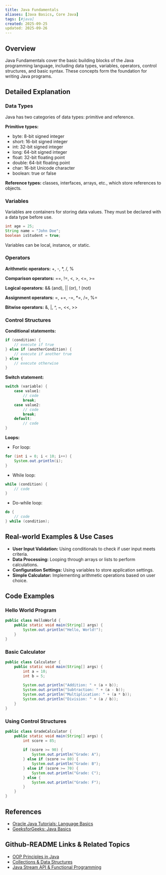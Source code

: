 ```yaml
---
title: Java Fundamentals
aliases: [Java Basics, Core Java]
tags: [#java]
created: 2025-09-25
updated: 2025-09-26
---
```


## Overview

Java Fundamentals cover the basic building blocks of the Java programming language, including data types, variables, operators, control structures, and basic syntax. These concepts form the foundation for writing Java programs.

## Detailed Explanation

### Data Types

Java has two categories of data types: primitive and reference.

**Primitive types:**
- byte: 8-bit signed integer
- short: 16-bit signed integer
- int: 32-bit signed integer
- long: 64-bit signed integer
- float: 32-bit floating point
- double: 64-bit floating point
- char: 16-bit Unicode character
- boolean: true or false

**Reference types:** classes, interfaces, arrays, etc., which store references to objects.

### Variables

Variables are containers for storing data values. They must be declared with a data type before use.

```java
int age = 25;
String name = "John Doe";
boolean isStudent = true;
```

Variables can be local, instance, or static.

### Operators

**Arithmetic operators:** +, -, *, /, %

**Comparison operators:** ==, !=, <, >, <=, >=

**Logical operators:** && (and), || (or), ! (not)

**Assignment operators:** =, +=, -=, *=, /=, %=

**Bitwise operators:** &, |, ^, ~, <<, >>

### Control Structures

**Conditional statements:**

```java
if (condition) {
    // execute if true
} else if (anotherCondition) {
    // execute if another true
} else {
    // execute otherwise
}
```

**Switch statement:**

```java
switch (variable) {
    case value1:
        // code
        break;
    case value2:
        // code
        break;
    default:
        // code
}
```

**Loops:**

- For loop:

```java
for (int i = 0; i < 10; i++) {
    System.out.println(i);
}
```

- While loop:

```java
while (condition) {
    // code
}
```

- Do-while loop:

```java
do {
    // code
} while (condition);
```

## Real-world Examples & Use Cases

- **User Input Validation:** Using conditionals to check if user input meets criteria.
- **Data Processing:** Looping through arrays or lists to perform calculations.
- **Configuration Settings:** Using variables to store application settings.
- **Simple Calculator:** Implementing arithmetic operations based on user choice.

## Code Examples

### Hello World Program

```java
public class HelloWorld {
    public static void main(String[] args) {
        System.out.println("Hello, World!");
    }
}
```

### Basic Calculator

```java
public class Calculator {
    public static void main(String[] args) {
        int a = 10;
        int b = 5;
        
        System.out.println("Addition: " + (a + b));
        System.out.println("Subtraction: " + (a - b));
        System.out.println("Multiplication: " + (a * b));
        System.out.println("Division: " + (a / b));
    }
}
```

### Using Control Structures

```java
public class GradeCalculator {
    public static void main(String[] args) {
        int score = 85;
        
        if (score >= 90) {
            System.out.println("Grade: A");
        } else if (score >= 80) {
            System.out.println("Grade: B");
        } else if (score >= 70) {
            System.out.println("Grade: C");
        } else {
            System.out.println("Grade: F");
        }
    }
}
```

## References

- [Oracle Java Tutorials: Language Basics](https://docs.oracle.com/javase/tutorial/java/nutsandbolts/index.html)
- [GeeksforGeeks: Java Basics](https://www.geeksforgeeks.org/java/)

## Github-README Links & Related Topics

- [OOP Principles in Java](../oop-principles-in-java)
- [Collections & Data Structures](../collections-and-data-structures)
- [Java Stream API & Functional Programming](../java-stream-api-and-functional-programming)
